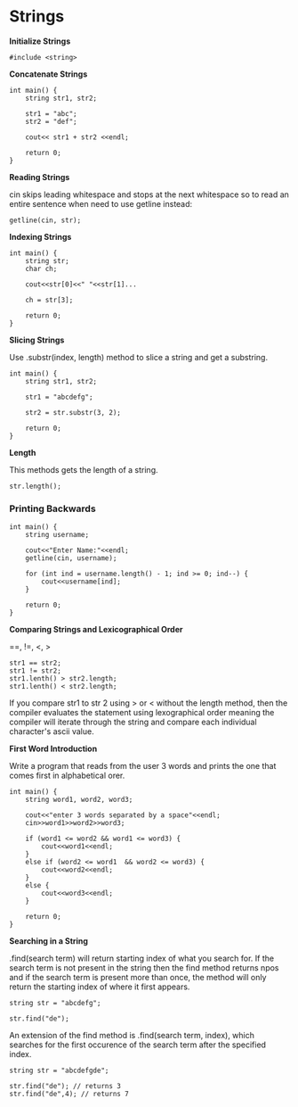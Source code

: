 # Strings

**Initialize Strings**

    #include <string>

**Concatenate Strings**

    int main() {
        string str1, str2;

        str1 = "abc";
        str2 = "def";

        cout<< str1 + str2 <<endl;
        
        return 0;
    }

**Reading Strings**

cin skips leading whitespace and stops at the next whitespace so to read an entire sentence when need to use getline instead:

    getline(cin, str);

**Indexing Strings**

    int main() {
        string str;
        char ch;

        cout<<str[0]<<" "<<str[1]...

        ch = str[3];

        return 0;
    }

**Slicing Strings**

Use .substr(index, length) method to slice a string and get a substring.

    int main() {
        string str1, str2;

        str1 = "abcdefg";

        str2 = str.substr(3, 2);

        return 0;
    }

**Length**

This methods gets the length of a string.

    str.length();

### Printing Backwards

    int main() {
        string username;

        cout<<"Enter Name:"<<endl;
        getline(cin, username);

        for (int ind = username.length() - 1; ind >= 0; ind--) {
            cout<<username[ind];
        }

        return 0;
    }

**Comparing Strings and Lexicographical Order**

==, !=, <, >

    str1 == str2;
    str1 != str2;
    str1.lenth() > str2.length;
    str1.lenth() < str2.length;

If you compare str1 to str 2 using > or < without the length method, then the compiler evaluates the statement using lexographical order meaning the compiler will iterate through the string and compare each individual character's ascii value.

**First Word Introduction**

Write a program that reads from the user 3 words and prints the one that comes first in alphabetical orer.

    int main() {
        string word1, word2, word3;
        
        cout<<"enter 3 words separated by a space"<<endl;
        cin>>word1>>word2>>word3;

        if (word1 <= word2 && word1 <= word3) {
            cout<<word1<<endl;
        }
        else if (word2 <= word1  && word2 <= word3) {
            cout<<word2<<endl;
        }
        else {
            cout<<word3<<endl;
        }

        return 0;
    }

**Searching in a String**

.find(search term) will return starting index of what you search for. If the search term is not present in the string then the find method returns npos and if the search term is present more than once, the method will only return the starting index of where it first appears.

    string str = "abcdefg";

    str.find("de");

An extension of the find method is .find(search term, index), which searches for the first occurence of the search term after the specified index.

    string str = "abcdefgde";

    str.find("de"); // returns 3
    str.find("de",4); // returns 7



